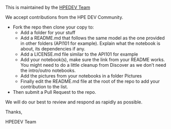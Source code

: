 This is maintained by the [HPEDEV Team](https://hpedev.io)

We accept contributions from the HPE DEV Community. 

-	Fork the repo then clone your copy to:
    -	Add a folder for your stuff
    -	Add a README.md that follows the same model as the one provided in other folders (API101 for example). Explain what the notebook is about, its dependencies if any.
    -	Add a LICENSE.md file similar to the API101 for example
    -	Add your notebook(s), make sure the link from your README works. You might need to do a little cleanup from Discover as we don’t need the intro/outro notebooks. 
    -	Add the pictures from your notebooks in a folder Pictures
    -	Finally edit the README.md file at the root of the repo to add your contribution to the list. 
-	Then submit a Pull Request to the repo.

We will do our best to review and respond as rapidly as possible.

Thanks,

HPEDEV Team
